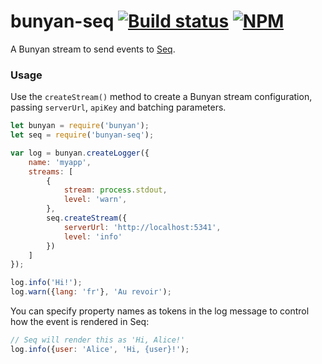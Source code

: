 # bunyan-seq [![Build status](https://ci.appveyor.com/api/projects/status/mrcbbrd33prih7bb/branch/master?svg=true)](https://ci.appveyor.com/project/seqlogs/bunyan-seq/branch/master) [![NPM](https://img.shields.io/npm/v/bunyan-seq.svg)](https://www.npmjs.com/package/bunyan-seq)


A Bunyan stream to send events to [Seq](https://getseq.net).

### Usage

Use the `createStream()` method to create a Bunyan stream configuration, passing `serverUrl`, `apiKey` and batching parameters.

```js
let bunyan = require('bunyan');
let seq = require('bunyan-seq');

var log = bunyan.createLogger({
    name: 'myapp',
    streams: [
        {
            stream: process.stdout,
            level: 'warn',
        },
        seq.createStream({
            serverUrl: 'http://localhost:5341',
            level: 'info'
        })
    ]
});

log.info('Hi!');
log.warn({lang: 'fr'}, 'Au revoir');
```

You can specify property names as tokens in the log message to control how the event is rendered in Seq:

```js
// Seq will render this as 'Hi, Alice!'
log.info({user: 'Alice', 'Hi, {user}!');
```
